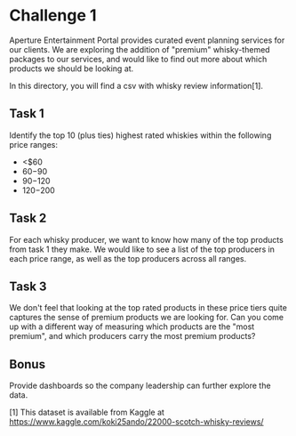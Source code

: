 # Challenge 1
Aperture Entertainment Portal provides curated event planning services for our
clients. We are exploring the addition of "premium" whisky-themed packages to
our services, and would like to find out more about which products we should be
looking at.

In this directory, you will find a csv with whisky review information[1].

## Task 1
Identify the top 10 (plus ties) highest rated whiskies within the following price
ranges:
* <$60
* $60-$90
* $90-$120
* $120-$200

## Task 2
For each whisky producer, we want to know how many of the top products from task
1 they make. We would like to see a list of the top producers in each price
range, as well as the top producers across all ranges.

## Task 3
We don't feel that looking at the top rated products in these price tiers quite
captures the sense of premium products we are looking for. Can you come up
with a different way of measuring which products are the "most premium", and
which producers carry the most premium products?

## Bonus
Provide dashboards so the company leadership can further explore the data.

[1] This dataset is available from Kaggle at https://www.kaggle.com/koki25ando/22000-scotch-whisky-reviews/
